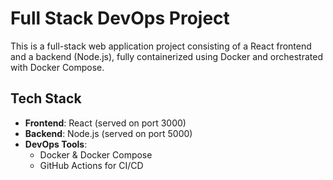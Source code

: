 #  Full Stack DevOps Project

This is a full-stack web application project consisting of a React frontend and a backend (Node.js), fully containerized using Docker and orchestrated with Docker Compose.

##  Tech Stack

- **Frontend**: React (served on port 3000)
- **Backend**: Node.js (served on port 5000)
- **DevOps Tools**:
  - Docker & Docker Compose
  - GitHub Actions for CI/CD
